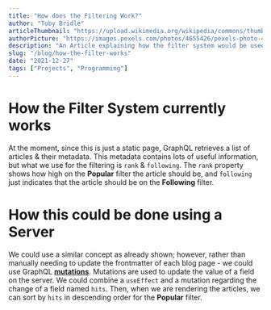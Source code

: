 ```yaml
---
title: "How does the Filtering Work?"
author: "Toby Bridle"
articleThumbnail: "https://upload.wikimedia.org/wikipedia/commons/thumb/1/14/Filter_font_awesome.svg/512px-Filter_font_awesome.svg.png"
authorPicture: "https://images.pexels.com/photos/4655426/pexels-photo-4655426.jpeg?cs=srgb&dl=pexels-jacob-pilatoe-4655426.jpg&fm=jpg"
description: "An Article explaining how the filter system would be used."
slug: "/blog/how-the-filter-works"
date: "2021-12-27"
tags: ["Projects", "Programming"]
---
```


# How the Filter System currently works
At the moment, since this is just a static page, GraphQL retrieves a list of articles & their metadata.
This metadata contains lots of useful information, but what we use for the filtering is `rank` & `following`. The `rank` property shows how high on the **Popular** filter the article should be, and `following` just indicates that the article should be on the **Following** filter.

# How this could be done using a Server
We could use a similar concept as already shown; however, rather than manually needing to update the frontmatter of each blog page - we could use GraphQL [__mutations__](https://graphql.org/learn/queries/). Mutations are used to update the value of a field on the server. We could combine a `useEffect` and a mutation regarding the change of a field named `hits`.
Then, when we are rendering the articles, we can sort by `hits` in descending order for the **Popular** filter.
